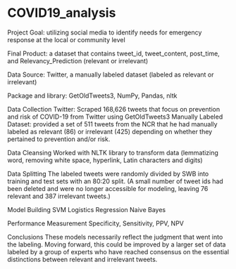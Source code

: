 # COVID19_analysis
Project Goal: utilizing social media to identify needs for emergency response at the local or community level

Final Product: a dataset that contains tweet_id, tweet_content, post_time, and Relevancy_Prediction (relevant or irrelevant)

Data Source: Twitter, a manually labeled dataset (labeled as relevant or irrelevant) 

Package and library: GetOldTweets3, NumPy, Pandas, nltk

Data Collection
Twitter: Scraped 168,626 tweets that focus on prevention and risk of COVID-19 from Twitter using GetOldTweets3
Manually Labeled Dataset: provided a set of 511 tweets from the NCR that he had manually labeled as relevant (86) or irrelevant (425) depending on whether they pertained to prevention and/or risk. 

Data Cleansing 
Worked with NLTK library to transform data (lemmatizing word, removing white space, hyperlink, Latin characters and digits)

Data Splitting 
The labeled tweets were randomly divided by SWB into training and test sets with an 80:20 split. (A small number of tweet ids had been deleted and were no longer accessible for modeling, leaving 76 relevant and 387 irrelevant tweets.)

Model Building 
SVM 
Logistics Regression 
Naive Bayes

Performance Measurement 
Specificity, Sensitivity, PPV, NPV

Conclusions 
These models necessarily reflect the judgment that went into the labeling. Moving forward, this could be improved by a larger set of data labeled by a group of experts who have reached consensus on the essential distinctions between relevant and irrelevant tweets.
